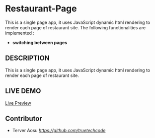 # Restaurant-Page

This is a single page app, it uses JavaScript dynamic html rendering to render each page of restaurant site. The following functionalities are implemented :

- **switching between pages**

## DESCRIPTION

This is a single page app, it uses JavaScript dynamic html rendering to render each page of restaurant site.

## LIVE DEMO

[Live Preview](https://truetechcode.github.io/Restaurant-Page/)

## Contributor

- Terver Aosu _<https://github.com/truetechcode>_
